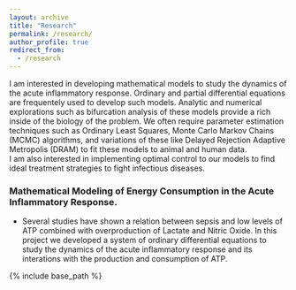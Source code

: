 ```yaml
---
layout: archive
title: "Research"
permalink: /research/
author_profile: true
redirect_from:
  - /research
---
```


I am interested in developing mathematical models to study the dynamics of the acute inflammatory response. 
Ordinary and partial differential equations are frequentely used to develop such models. Analytic and numerical explorations such as bifurcation analysis of these models provide a rich inside of the biology of the problem. We often require parameter estimation techniques such as Ordinary Least Squares, Monte Carlo Markov Chains (MCMC) algorithms, and variations of these like Delayed Rejection Adaptive Metropolis (DRAM) to fit these models to animal and human data.  
I am also interested in implementing optimal control to our models to find ideal treatment strategies to fight infectious diseases.  

### Mathematical Modeling of Energy Consumption in the Acute Inflammatory Response.

* Several studies have shown a relation between sepsis and low levels of ATP combined with overproduction of Lactate and Nitric Oxide. In this project we developed a system of ordinary differential equations to study the dynamics of the acute inflammatory response and its interations with the production and consumption of ATP.

{% include base_path %}
